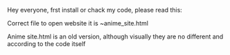 Hey everyone, frst install or chack my code, please read this:

Correct file to open website it is ~anime_site.html

Anime site.html is an old version, although visually they are no different and according to the code itself

